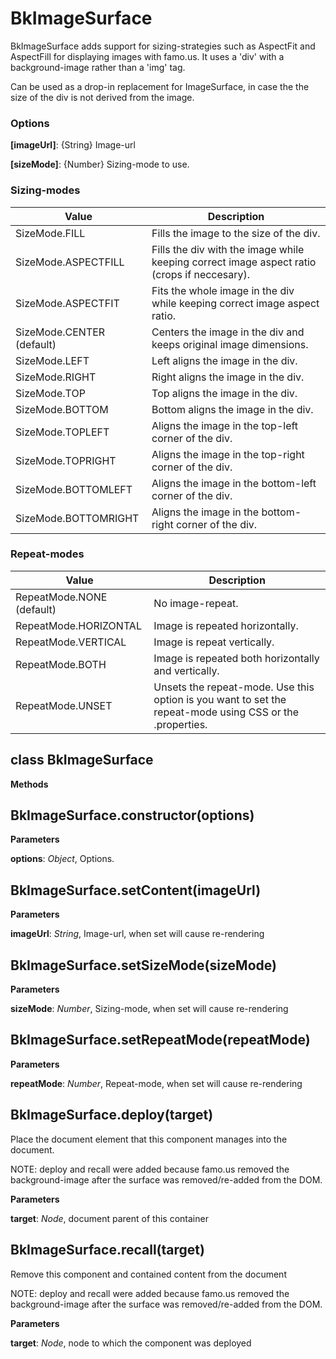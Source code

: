 BkImageSurface
==============
BkImageSurface adds support for sizing-strategies such as AspectFit and AspectFill for displaying images with famo.us.
It uses a 'div' with a background-image rather than a 'img' tag.

Can be used as a drop-in replacement for ImageSurface, in case the the size of the div is not derived
from the image.

### Options

**[imageUrl]**: {String} Image-url

**[sizeMode]**: {Number} Sizing-mode to use.

### Sizing-modes

|Value|Description|
|---|---|
|SizeMode.FILL|Fills the image to the size of the div.|
|SizeMode.ASPECTFILL|Fills the div with the image while keeping correct image aspect ratio (crops if neccesary).|
|SizeMode.ASPECTFIT|Fits the whole image in the div while keeping correct image aspect ratio.|
|SizeMode.CENTER (default)|Centers the image in the div and keeps original image dimensions.|
|SizeMode.LEFT|Left aligns the image in the div.|
|SizeMode.RIGHT|Right aligns the image in the div.|
|SizeMode.TOP|Top aligns the image in the div.|
|SizeMode.BOTTOM|Bottom aligns the image in the div.|
|SizeMode.TOPLEFT|Aligns the image in the top-left corner of the div.|
|SizeMode.TOPRIGHT|Aligns the image in the top-right corner of the div.|
|SizeMode.BOTTOMLEFT|Aligns the image in the bottom-left corner of the div.|
|SizeMode.BOTTOMRIGHT|Aligns the image in the bottom-right corner of the div.|

### Repeat-modes

|Value|Description|
|---|---|
|RepeatMode.NONE (default)|No image-repeat.|
|RepeatMode.HORIZONTAL|Image is repeated horizontally.|
|RepeatMode.VERTICAL|Image is repeat vertically.|
|RepeatMode.BOTH|Image is repeated both horizontally and vertically.|
|RepeatMode.UNSET|Unsets the repeat-mode. Use this option is you want to set the repeat-mode using CSS or the .properties.|


class BkImageSurface
--------------------
**Methods**

BkImageSurface.constructor(options)
-----------------------------------
**Parameters**

**options**:  *Object*,  Options.

BkImageSurface.setContent(imageUrl)
-----------------------------------
**Parameters**

**imageUrl**:  *String*,  Image-url, when set will cause re-rendering

BkImageSurface.setSizeMode(sizeMode)
------------------------------------
**Parameters**

**sizeMode**:  *Number*,  Sizing-mode, when set will cause re-rendering

BkImageSurface.setRepeatMode(repeatMode)
----------------------------------------
**Parameters**

**repeatMode**:  *Number*,  Repeat-mode, when set will cause re-rendering

BkImageSurface.deploy(target)
-----------------------------
Place the document element that this component manages into the document.

NOTE: deploy and recall were added because famo.us removed the background-image
after the surface was removed/re-added from the DOM.



**Parameters**

**target**:  *Node*,  document parent of this container

BkImageSurface.recall(target)
-----------------------------
Remove this component and contained content from the document

NOTE: deploy and recall were added because famo.us removed the background-image
after the surface was removed/re-added from the DOM.



**Parameters**

**target**:  *Node*,  node to which the component was deployed

